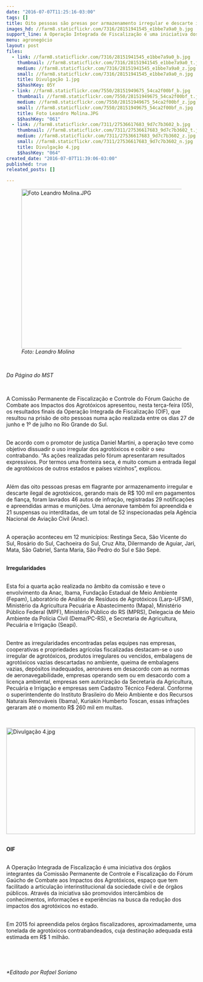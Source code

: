 ```yaml
---
date: "2016-07-07T11:25:16-03:00"
tags: []
title: Oito pessoas são presas por armazenamento irregular e descarte ilegal de agrotóxicos no RS
images_hd: //farm8.staticflickr.com/7316/28151941545_e1bbe7a9a0_b.jpg
support_line: A Operação Integrada de Fiscalização é uma iniciativa dos órgãos integrantes da Comissão Permanente de Controle e Fiscalização do Fórum Gaúcho de Combate aos Impactos dos Agrotóxicos.
menu: agronegócio
layout: post
files:
  - link: //farm8.staticflickr.com/7316/28151941545_e1bbe7a9a0_b.jpg
    thumbnail: //farm8.staticflickr.com/7316/28151941545_e1bbe7a9a0_t.jpg
    medium: //farm8.staticflickr.com/7316/28151941545_e1bbe7a9a0_z.jpg
    small: //farm8.staticflickr.com/7316/28151941545_e1bbe7a9a0_n.jpg
    title: Divulgação 1.jpg
    $$hashKey: 05Y
  - link: //farm8.staticflickr.com/7550/28151949675_54ca2f00bf_b.jpg
    thumbnail: //farm8.staticflickr.com/7550/28151949675_54ca2f00bf_t.jpg
    medium: //farm8.staticflickr.com/7550/28151949675_54ca2f00bf_z.jpg
    small: //farm8.staticflickr.com/7550/28151949675_54ca2f00bf_n.jpg
    title: Foto Leandro Molina.JPG
    $$hashKey: "061"
  - link: //farm8.staticflickr.com/7311/27536617683_9d7c7b3602_b.jpg
    thumbnail: //farm8.staticflickr.com/7311/27536617683_9d7c7b3602_t.jpg
    medium: //farm8.staticflickr.com/7311/27536617683_9d7c7b3602_z.jpg
    small: //farm8.staticflickr.com/7311/27536617683_9d7c7b3602_n.jpg
    title: Divulgação 4.jpg
    $$hashKey: "064"
created_date: "2016-07-07T11:39:06-03:00"
published: true
releated_posts: []

---
```

<figure class="image"><img alt="Foto Leandro Molina.JPG" height="421" src="//farm8.staticflickr.com/7550/28151949675_54ca2f00bf_b.jpg" width="700" />
<figcaption><em>Foto: Leandro Molina</em></figcaption>
</figure>

<p>&nbsp;</p>

<p><em>Da P&aacute;gina do MST</em></p>

<p>&nbsp;</p>

<p>A Comiss&atilde;o Permanente de Fiscaliza&ccedil;&atilde;o e Controle do F&oacute;rum Ga&uacute;cho de Combate aos Impactos dos Agrot&oacute;xicos apresentou, nesta ter&ccedil;a-feira (05), os resultados finais da Opera&ccedil;&atilde;o Integrada de Fiscaliza&ccedil;&atilde;o (OIF), que resultou na pris&atilde;o de oito pessoas numa a&ccedil;&atilde;o realizada entre os dias 27 de junho e 1&ordm; de julho no Rio Grande do Sul.</p>

<p><br />
De acordo com o promotor de justi&ccedil;a Daniel Martini, a opera&ccedil;&atilde;o teve como objetivo dissuadir o uso irregular dos agrot&oacute;xicos e coibir o seu contrabando. &ldquo;As a&ccedil;&otilde;es realizadas pelo f&oacute;rum apresentaram resultados expressivos. Por termos uma fronteira seca, &eacute; muito comum a entrada ilegal de agrot&oacute;xicos de outros estados e pa&iacute;ses vizinhos&rdquo;, explicou.</p>

<p><br />
Al&eacute;m das oito pessoas presas em flagrante por armazenamento irregular e descarte ilegal de agrot&oacute;xicos, gerando mais de R$ 100 mil em pagamentos de fian&ccedil;a, foram lavrados 46 autos de infra&ccedil;&atilde;o, registradas 29 notifica&ccedil;&otilde;es e apreendidas armas e muni&ccedil;&otilde;es. Uma aeronave tamb&eacute;m foi apreendida e 21 suspensas ou interditadas, de um total de 52 inspecionadas pela Ag&ecirc;ncia Nacional de Avia&ccedil;&atilde;o Civil (Anac).</p>

<p><br />
A opera&ccedil;&atilde;o aconteceu em 12 munic&iacute;pios: Restinga Seca, S&atilde;o Vicente do Sul, Ros&aacute;rio do Sul, Cachoeira do Sul, Cruz Alta, Dilermando de Aguiar, Jari, Mata, S&atilde;o Gabriel, Santa Maria, S&atilde;o Pedro do Sul e S&atilde;o Sep&eacute;.</p>

<p><br />
<strong>Irregularidades</strong></p>

<p><br />
Esta foi a quarta a&ccedil;&atilde;o realizada no &acirc;mbito da comiss&atilde;o e teve o envolvimento da Anac, Ibama, Funda&ccedil;&atilde;o Estadual de Meio Ambiente (Fepam), Laborat&oacute;rio de An&aacute;lise de Res&iacute;duos de Agrot&oacute;xicos (Larp-UFSM), Minist&eacute;rio da Agricultura Pecu&aacute;ria e Abastecimento (Mapa), Minist&eacute;rio P&uacute;blico Federal (MPF), Minist&eacute;rio P&uacute;blico do RS (MPRS), Delegacia de Meio Ambiente da Pol&iacute;cia Civil (Dema/PC-RS), e Secretaria de Agricultura, Pecu&aacute;ria e Irriga&ccedil;&atilde;o (Seapi).</p>

<p><br />
Dentre as irregularidades encontradas pelas equipes nas empresas, cooperativas e propriedades agr&iacute;colas fiscalizadas destacam-se o uso irregular de agrot&oacute;xicos, produtos irregulares ou vencidos, embalagens de agrot&oacute;xicos vazias descartadas no ambiente, queima de embalagens vazias, dep&oacute;sitos inadequados, aeronaves em desacordo com as normas de aeronavegabilidade, empresas operando sem ou em desacordo com a licen&ccedil;a ambiental, empresas sem autoriza&ccedil;&atilde;o da Secretaria da Agricultura, Pecu&aacute;ria e Irriga&ccedil;&atilde;o e empresas sem Cadastro T&eacute;cnico Federal. Conforme o superintendente do Instituto Brasileiro do Meio Ambiente e dos Recursos Naturais Renov&aacute;veis (Ibama), Kuriakin Humberto Toscan, essas infra&ccedil;&otilde;es geraram at&eacute; o momento R$ 260 mil em multas.</p>

<p>&nbsp;</p>

<p><img alt="Divulgação 4.jpg" height="281" src="//farm8.staticflickr.com/7311/27536617683_9d7c7b3602_b.jpg" width="500" /></p>

<p><br />
<strong>OIF</strong></p>

<p><br />
A Opera&ccedil;&atilde;o Integrada de Fiscaliza&ccedil;&atilde;o &eacute; uma iniciativa dos &oacute;rg&atilde;os integrantes da Comiss&atilde;o Permanente de Controle e Fiscaliza&ccedil;&atilde;o do F&oacute;rum Ga&uacute;cho de Combate aos Impactos dos Agrot&oacute;xicos, espa&ccedil;o que tem facilitado a articula&ccedil;&atilde;o interinstitucional da sociedade civil e de &oacute;rg&atilde;os p&uacute;blicos. Atrav&eacute;s da iniciativa s&atilde;o promovidos interc&acirc;mbios de conhecimentos, informa&ccedil;&otilde;es e experi&ecirc;ncias na busca da redu&ccedil;&atilde;o dos impactos dos agrot&oacute;xicos no estado.</p>

<p><br />
Em 2015 foi apreendida pelos &oacute;rg&atilde;os fiscalizadores, aproximadamente, uma tonelada de agrot&oacute;xicos contrabandeados, cuja destina&ccedil;&atilde;o adequada est&aacute; estimada em R$ 1 milh&atilde;o.</p>

<p>&nbsp;</p>

<p>&nbsp;</p>

<p><em>*Editado por Rafael Soriano</em></p>
